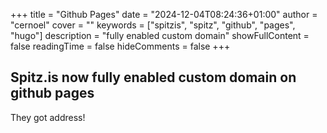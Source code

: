 +++
title = "Github Pages"
date = "2024-12-04T08:24:36+01:00"
author = "cernoel"
cover = ""
keywords = ["spitzis", "spitz", "github", "pages", "hugo"]
description = "fully enabled custom domain"
showFullContent = false
readingTime = false
hideComments = false
+++
## Spitz.is now fully enabled custom domain on github pages

They got address!